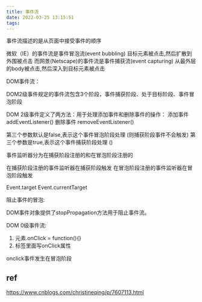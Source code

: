 ```yaml
---
title: 事件流
date: 2022-03-25 13:15:51
tags:
---
```


事件流描述的是从页面中接受事件的顺序

微软（IE）的事件流是事件冒泡流(event bubbling) 目标元素被点击,然后扩散到外围被点击
而网景(Netscape)的事件流是事件捕获流(event capturing) 从最外层的body被点击,然后深入到目标元素被点击

DOM事件流：

DOM2级事件规定的事件流包含3个阶段，事件捕获阶段、处于目标阶段、事件冒泡阶段

DOM 2级事件定义了两方法：用于处理添加事件和删除事件的操作： 添加事件 addEventListener()     删除事件  removeEventListener()

第三个参数默认是false,表示这个事件冒泡阶段处理 (则捕获阶段事件不会触发)
第三个参数是true,表示这个事件捕获阶段处理 ()

事件监听器分为在捕获阶段注册的和在冒泡阶段注册的

在捕获阶段注册的事件监听器在捕获阶段触发
在冒泡阶段注册的事件监听器在冒泡阶段触发

Event.target
Event.currentTarget

阻止事件的冒泡:

DOM事件对象提供了stopPropagation方法用于阻止事件流。

DOM 0级事件流:

1. 元素.onClick = function(){}
2. 标签里面写onClick属性

onclick事件发生在冒泡阶段


## ref

https://www.cnblogs.com/christineqing/p/7607113.html